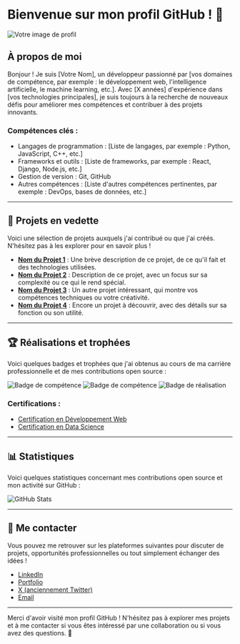 # Bienvenue sur mon profil GitHub ! 👋

![Votre image de profil](https://github.com/frederic-pham/frederic-pham/accueil/img/matrix.webp)  <!-- Remplacez cette URL par le lien de votre image de présentation -->

## À propos de moi

Bonjour ! Je suis [Votre Nom], un développeur passionné par [vos domaines de compétence, par exemple : le développement web, l'intelligence artificielle, le machine learning, etc.]. Avec [X années] d'expérience dans [vos technologies principales], je suis toujours à la recherche de nouveaux défis pour améliorer mes compétences et contribuer à des projets innovants.

### Compétences clés :
- Langages de programmation : [Liste de langages, par exemple : Python, JavaScript, C++, etc.]
- Frameworks et outils : [Liste de frameworks, par exemple : React, Django, Node.js, etc.]
- Gestion de version : Git, GitHub
- Autres compétences : [Liste d'autres compétences pertinentes, par exemple : DevOps, bases de données, etc.]

---

## 🚀 Projets en vedette

Voici une sélection de projets auxquels j'ai contribué ou que j'ai créés. N'hésitez pas à les explorer pour en savoir plus !

- **[Nom du Projet 1](https://github.com/votre-utilisateur/projet-1)** : Une brève description de ce projet, de ce qu'il fait et des technologies utilisées.
- **[Nom du Projet 2](https://github.com/votre-utilisateur/projet-2)** : Description de ce projet, avec un focus sur sa complexité ou ce qui le rend spécial.
- **[Nom du Projet 3](https://github.com/votre-utilisateur/projet-3)** : Un autre projet intéressant, qui montre vos compétences techniques ou votre créativité.
- **[Nom du Projet 4](https://github.com/votre-utilisateur/projet-4)** : Encore un projet à découvrir, avec des détails sur sa fonction ou son utilité.

---

## 🏆 Réalisations et trophées

Voici quelques badges et trophées que j'ai obtenus au cours de ma carrière professionnelle et de mes contributions open source :

![Badge de compétence](https://img.shields.io/badge/Compétence-Python-blue)
![Badge de compétence](https://img.shields.io/badge/Compétence-JavaScript-orange)
![Badge de réalisation](https://img.shields.io/badge/Contribution%20Open%20Source-%F0%9F%91%8C-green)

### Certifications :
- [Certification en Développement Web](https://lien-vers-certification.com)
- [Certification en Data Science](https://lien-vers-certification.com)

---

## 📊 Statistiques

Voici quelques statistiques concernant mes contributions open source et mon activité sur GitHub :

![GitHub Stats](https://github-readme-stats.vercel.app/api?username=votre-utilisateur&show_icons=true&hide_title=true&count_private=true)

---

## 📱 Me contacter

Vous pouvez me retrouver sur les plateformes suivantes pour discuter de projets, opportunités professionnelles ou tout simplement échanger des idées !

- [LinkedIn](https://www.linkedin.com/in/votre-nom) 
- [Portfolio](https://votre-portfolio.com)
- [X (anciennement Twitter)](https://x.com/votre-nom)
- [Email](mailto:votre.email@example.com)

---

Merci d'avoir visité mon profil GitHub ! N'hésitez pas à explorer mes projets et à me contacter si vous êtes intéressé par une collaboration ou si vous avez des questions. 🚀
